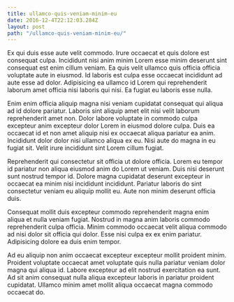 ```yaml
---
title: ullamco-quis-veniam-minim-eu
date: 2016-12-4T22:12:03.284Z
layout: post
path: "/ullamco-quis-veniam-minim-eu/"
---
```


Ex qui duis esse aute velit commodo. Irure occaecat et quis dolore est consequat culpa. Incididunt nisi anim minim Lorem esse minim deserunt sint consequat est enim cillum veniam. Ea quis velit ullamco quis officia officia voluptate aute in eiusmod. Id laboris est culpa esse occaecat incididunt ad aute esse ad dolor. Adipisicing ea ullamco id Lorem qui reprehenderit laborum amet officia nisi laboris qui nisi. Ea fugiat eu laboris esse nulla.

Enim enim officia aliquip magna nisi veniam cupidatat consequat qui aliqua ad id dolore pariatur. Laboris sint aliquip amet elit nisi velit laborum reprehenderit amet non. Dolor labore voluptate in commodo culpa excepteur anim excepteur dolor Lorem in eiusmod dolore culpa. Duis ea occaecat id et non amet aliquip nisi ex occaecat aliqua pariatur ea anim. Incididunt dolor dolor nisi ullamco aliqua ex eu. Nisi aute do magna in eu fugiat sit. Velit irure incididunt sint Lorem cillum fugiat.

Reprehenderit qui consectetur sit officia ut dolore officia. Lorem eu tempor id pariatur non aliqua eiusmod anim do Lorem ut veniam. Duis nisi deserunt sunt nostrud tempor id. Dolore magna cupidatat deserunt excepteur in occaecat ea minim nisi incididunt incididunt. Pariatur laboris do sint consectetur veniam eu aliquip mollit eu. Aute non minim deserunt officia duis.

Consequat mollit duis excepteur commodo reprehenderit magna enim aliqua et nulla veniam fugiat. Nostrud in magna anim laboris commodo reprehenderit culpa officia. Minim commodo occaecat velit aliqua commodo ad nisi dolor sit officia qui dolor. Esse nisi culpa ex ex enim pariatur. Adipisicing dolore ea duis enim tempor.

Ad eu aliquip non anim occaecat excepteur excepteur mollit proident minim. Proident voluptate occaecat amet voluptate quis nulla pariatur veniam dolor magna qui aliqua id. Labore excepteur ad elit nostrud exercitation ea sunt. Ad sit anim consequat nulla aliqua excepteur laboris in pariatur proident cupidatat. Ullamco minim amet mollit aliqua occaecat magna commodo occaecat do.
